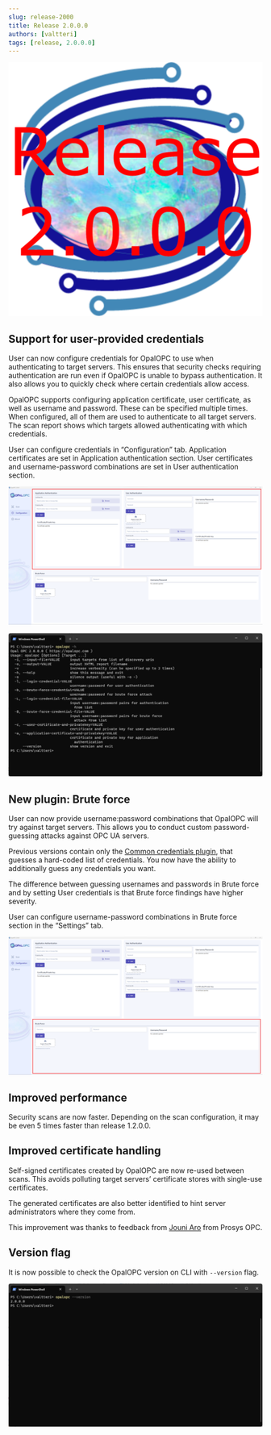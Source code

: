 ```yaml
---
slug: release-2000
title: Release 2.0.0.0
authors: [valtteri]
tags: [release, 2.0.0.0]
---
```


![Release 2.0.0.0](release-2.0.0.0.png)

## Support for user-provided credentials

User can now configure credentials for OpalOPC to use when authenticating to target servers. This ensures that security checks requiring authentication are run even if OpalOPC is unable to bypass authentication. It also allows you to quickly check where certain credentials allow access.

OpalOPC supports configuring application certificate, user certificate, as well as username and password. These can be specified multiple times. When configured, all of them are used to authenticate to all target servers. The scan report shows which targets allowed authenticating with which credentials.

User can configure credentials in “Configuration” tab. Application certificates are set in Application authentication section. User certificates and username-password combinations are set in User authentication section.

![Application and User authentication configuration](gui-configuration-tab-provided-credentials-screenshot.png)

![Credentials can be specified also on CLI](2.0.0.0-cli-help.png)

## New plugin: Brute force

User can now provide username:password combinations that OpalOPC will try against target servers. This allows you to conduct custom password-guessing attacks against OPC UA servers.

Previous versions contain only the [Common credentials plugin](/docs/plugin-10003), that guesses a hard-coded list of credentials. You now have the ability to additionally guess any credentials you want.

The difference between guessing usernames and passwords in Brute force and by setting User credentials is that Brute force findings have higher severity.

User can configure username-password combinations in Brute force section in the “Settings” tab.

![Brute force configuration](gui-configuration-tab-brute-force-screenshot.png)

## Improved performance

Security scans are now faster. Depending on the scan configuration, it may be even 5 times faster than release 1.2.0.0.

## Improved certificate handling

Self-signed certificates created by OpalOPC are now re-used between scans. This avoids polluting target servers’ certificate stores with single-use certificates.

The generated certificates are also better identified to hint server administrators where they come from.

This improvement was thanks to feedback from [Jouni Aro](https://fi.linkedin.com/in/jouni-aro-34b4681) from Prosys OPC.

## Version flag

It is now possible to check the OpalOPC version on CLI with `--version` flag.

![Version flag output](version-flag.png)

